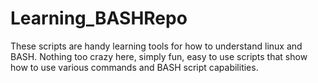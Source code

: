 # Learning_BASHRepo

These scripts are handy learning tools for how to understand linux and BASH. Nothing too crazy here, simply fun, easy to use scripts that show how to use various commands and BASH script capabilities.
